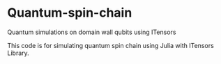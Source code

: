 # Quantum-spin-chain
Quantum simulations on domain wall qubits using ITensors

This code is for simulating quantum spin chain using Julia with ITensors Library.




